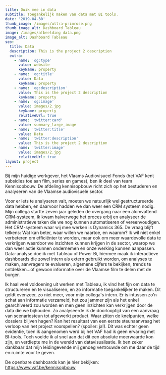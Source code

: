 ```yaml
---
title: Duik mee in data
subtitle: Toegankelijk maken van data met BI tools.
date: '2019-04-30'
thumb_image: /images/ultra-primrose.png
thumb_image_alt: Dashboard Tableau
image: /images/afbeelding data.png
image_alt: Dashboard Tableau
seo:
  title: Data
  description: This is the project 2 description
  extra:
    - name: 'og:type'
      value: website
      keyName: property
    - name: 'og:title'
      value: Data
      keyName: property
    - name: 'og:description'
      value: This is the project 2 description
      keyName: property
    - name: 'og:image'
      value: images/2.jpg
      keyName: property
      relativeUrl: true
    - name: 'twitter:card'
      value: summary_large_image
    - name: 'twitter:title'
      value: Data
    - name: 'twitter:description'
      value: This is the project 2 description
    - name: 'twitter:image'
      value: images/2.jpg
      relativeUrl: true
layout: project
---
```

Bij mijn huidige werkgever, het Vlaams Audiovisueel Fonds (het VAF kent subsidies toe aan film, series en games), ben ik deel van team Kennisopbouw. De afdeling kennisopbouw richt zich op het bestuderen en analyseren van de Vlaamse audiovisuele sector. 

Voor er iets te analyseren valt, moeten we natuurlijk wel gestructureerde data hebben, en daarvoor hadden we dan weer een CRM systeem nodig. Mijn collega startte zeven jaar geleden de overgang naar een alomvattend CRM-systeem, ik kwam halverwege het proces erbij en analyseer de administratieve taken die we nog kunnen automatiseren of vereenvoudigen. Het CRM-systeem waar wij mee werken is Dynamics 365. De vraag blijft telkens: Wat kan beter, waar willen we naartoe, en waarom? Ik wil niet enkel verbeteren om efficiënter te worden, maar ook om meer waardevolle data te verkrijgen waardoor we inzichten kunnen krijgen in de sector, waarop we dan weer actie kunnen ondernemen en onze werking kunnen aanpassen. Data-analyse doe ik met Tableau of Power Bi, hiermee maak ik interactieve dashboards die zowel intern als extern gebruikt worden, om analyses te maken, aanvragers te evalueren, algemene cijfers te bekijken, trends te ontdekken...of gewoon informatie over de Vlaamse film te delen met de burger.

Ik haal veel voldoening uit werken met Tableau, ik vind het fijn om data te structureren en te visualiseren, en zo informatie toegankelijker te maken. Dit geldt evenzeer, zo niet meer, voor mijn collega's intern. Er is intussen zo'n schat aan informatie verzameld, het zou jammer zijn als het enkel gearchiveerd zou worden en men geen inzichten kan verkrijgen door de data die we bijhouden. Zo analyseerde ik de doorlooptijd van een aanvraag van scenariosteun tot afgewerkt product. Waar zitten de knelpunten, welke dossiers blijven hagen? Kan het resultaat van een eerste steunaanvraag het verloop van het project voorspellen? (spoiler: ja!). Dit was echter geen evidentie, toen ik aangenomen werd bij het VAF had ik geen ervaring met BI-tools. Toch voelde ik al snel aan dat dit een absolute meerwaarde kon zijn, en verdiepte me in de wereld van datavisualisatie. Ik ben zeker dankbaar dat mijn leidingevende mij genoeg vertrouwde om me daar de tijd en ruimte voor te geven.

De openbare dashboards kan je hier bekijken: <https://www.vaf.be/kennisopbouw>
